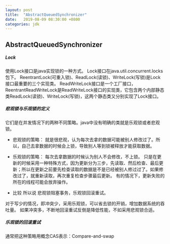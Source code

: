 ```yaml
---
layout: post
title:  "AbstractQueuedSynchronizer"
date:   2019-08-09 08:30:00 +0800
categories: jdk
---
```


## AbstractQueuedSynchronizer


##### Lock

使用Lock接口是java实现锁的一种方式。
Lock接口在java.util.concurrent.locks包下。
ReentrantLock(可重入锁)、ReadLock(读锁)、WriteLock(写锁)是Lock接口最重要的三个实现类。
ReadWriteLock接口是一个工厂接口，ReentrantReadWriteLock是ReadWriteLock接口的实现类，它包含两个内部静态类ReadLock(读锁)、WriteLock(写锁)，这两个静态类又分别实现了Lock接口。

##### 悲观锁与乐观锁的定义
它们是在并发情况下的两种不同策略。java中没有明确的类就是乐观锁或者悲观锁。

* 悲观锁的策略：
就是很悲观，认为每次去拿的数据可能被别人修改过了。所以，自己去拿数据的时候会上锁，导致别人等到锁被释放才能获取数据。

* 乐观锁的策略：
每次去拿数据的时候认为别人不会修改，不上锁。
只是在更新的时候采用一种特殊方式，因为更新分为三步，先读取、然后检查、最后更新；所以在更新之前要先检查读取的数据是不是已经被别人修过过了。如果修改过了，就重新读取，再次重复检查步骤最后更新。
有的情况下，更新失败的所在的线程可能会放弃操作。

* 比较
所以说 悲观锁阻塞事务，乐观锁回滚重试。

对于写少的情况，即冲突少，采用乐观锁，可以省去锁的开销，增加数据系统的吞吐量。
如果冲突多，不断地回滚重试反倒是降低性能，不如采用悲观锁合适。

##### 乐观锁的回滚重试

通常把这种策略用概念CAS表示：Compare-and-swap

```java

```